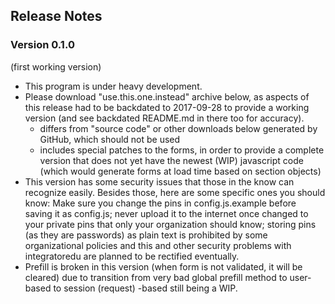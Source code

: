 ## Release Notes
### Version 0.1.0
(first working version)
* This program is under heavy development.
* Please download "use.this.one.instead" archive below, as aspects of this release had to be backdated to 2017-09-28 to provide a working version (and see backdated README.md in there too for accuracy).
  * differs from "source code" or other downloads below generated by GitHub, which should not be used 
  * includes special patches to the forms, in order to provide a complete version that does not yet have the newest (WIP) javascript code (which would generate forms at load time based on section objects)
* This version has some security issues that those in the know can recognize easily. Besides those, here are some specific ones you should know: Make sure you change the pins in config.js.example before saving it as config.js; never upload it to the internet once changed to your private pins that only your organization should know; storing pins (as they are passwords) as plain text is prohibited by some organizational policies and this and other security problems with integratoredu are planned to be rectified eventually.
* Prefill is broken in this version (when form is not validated, it will be cleared) due to transition from very bad global prefill method to user-based to session (request) -based still being a WIP.
